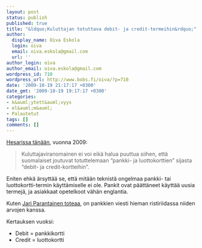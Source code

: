 ```yaml
---
layout: post
status: publish
published: true
title: "&ldquo;Kuluttajan totuttava debit- ja credit-termeihin&rdquo;"
author:
  display_name: Oiva Eskola
  login: oiva
  email: oiva.eskola@gmail.com
  url: ''
author_login: oiva
author_email: oiva.eskola@gmail.com
wordpress_id: 710
wordpress_url: http://www.bobs.fi/oiva/?p=710
date: '2009-10-19 21:17:17 +0300'
date_gmt: '2009-10-19 19:17:17 +0300'
categories:
- k&auml;ytett&auml;vyys
- el&auml;m&auml;
- Palautetut
tags: []
comments: []
---
```

<div>
<div>
<div>
<div>
<p><a title="HS.fi: Viranomainen: Kuluttajan on vain totuttava debit- ja credit-termeihin" href="http://www.hs.fi/talous/artikkeli/Viranomainen+Kuluttajan+on+vain+totuttava+debit-+ja+credit-termeihin/1135250122418" target="_blank">Hesarissa t&auml;n&auml;&auml;n</a>, vuonna 2009:</p>
<blockquote><p>Kuluttajaviranomainen ei voi eik&auml; halua puuttua siihen,  ett&auml; suomalaiset joutuvat totuttelemaan &ldquo;pankki- ja luottokorttien&rdquo;  sijasta &ldquo;debit- ja credit-kortteihin&rdquo;.</p></blockquote>
<p>Eniten ehk&auml; &auml;rsytt&auml;&auml; se, ett&auml; mit&auml;&auml;n teknist&auml; ongelmaa pankki- tai  luottokortti-termin k&auml;ytt&auml;miselle ei ole. Pankit ovat p&auml;&auml;tt&auml;neet k&auml;ytt&auml;&auml;  uusia termej&auml;, ja asiakkaat opetelkoot v&auml;h&auml;n englantia.</p>
<p>Kuten <a title="Gurumarkkinointi: Ep&auml;vireist&auml; arvohumppaa" href="http://gurumarkkinointi.fi/2009/10/19/epavireista-arvohumppaa/" target="_blank">Jari Parantainen toteaa</a>, on pankkien viesti hieman ristiriidassa niiden arvojen kanssa.</p>
<p>Kertauksen vuoksi:</p>
<ul>
<li>Debit = pankkikortti</li>
<li>Credit = luottokortti</li>
</ul>
